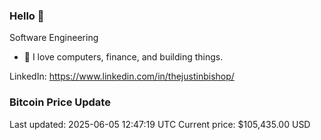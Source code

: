 ### Hello 🤙  

Software Engineering

- 🔭 I love computers, finance, and building things.
  
LinkedIn: https://www.linkedin.com/in/thejustinbishop/  

















































































































































































































































































































































































































































































































































































































































































### Bitcoin Price Update
Last updated: 2025-06-05 12:47:19 UTC
Current price: $105,435.00 USD

